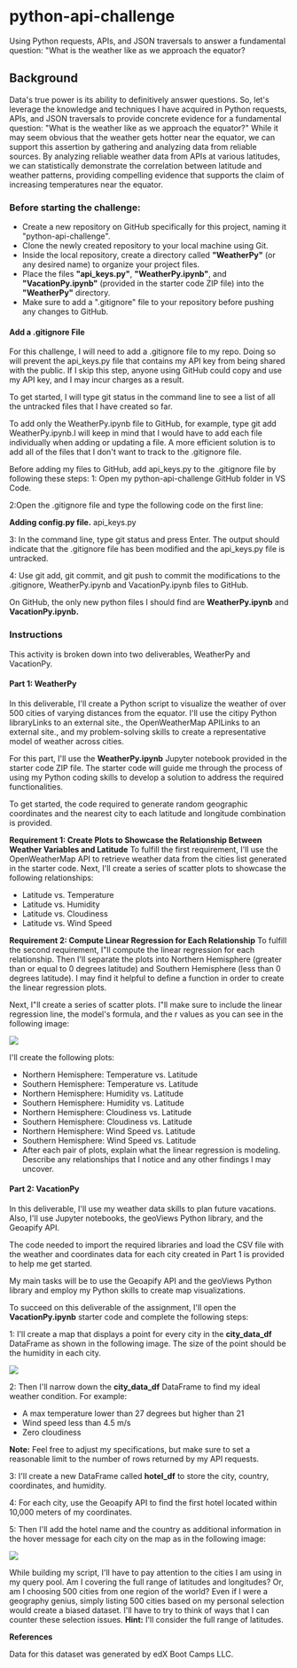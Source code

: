 # python-api-challenge
Using Python requests, APIs, and JSON traversals to answer a fundamental question: "What is the weather like as we approach the equator?
## Background
 Data's true power is its ability to definitively answer questions. So, let's leverage the knowledge and techniques I have acquired in Python requests, APIs, and JSON traversals to provide concrete evidence for a fundamental question: "What is the weather like as we approach the equator?"
 While it may seem obvious that the weather gets hotter near the equator, we can support this assertion by gathering and analyzing data from reliable sources.
 By analyzing reliable weather data from APIs at various latitudes, we can statistically demonstrate the correlation between latitude and weather patterns, providing compelling evidence that supports the claim of increasing temperatures near the equator.
 
 ### Before starting the challenge:
- Create a new repository on GitHub specifically for this project, naming it "python-api-challenge".
- Clone the newly created repository to your local machine using Git.
- Inside the local repository, create a directory called **"WeatherPy"** (or any desired name) to organize your project files.
- Place the files **"api_keys.py"**, **"WeatherPy.ipynb"**, and **"VacationPy.ipynb"** (provided in the starter code ZIP file) into the **"WeatherPy"** directory.
- Make sure to add a ".gitignore" file to your repository before pushing any changes to GitHub.

#### Add a .gitignore File
For this challenge, I will need to add a .gitignore file to my repo. Doing so will prevent the api_keys.py file that contains my API key from being shared with the public. If I skip this step, anyone using GitHub could copy and use my API key, and I may incur charges as a result.

To get started, I will type git status in the command line to see a list of all the untracked files that I have created so far.

To add only the WeatherPy.ipynb file to GitHub, for example, type git add WeatherPy.ipynb.I will keep in mind that I would have to add each file individually when adding or updating a file. A more efficient solution is to add all of the files that I don't want to track to the .gitignore file.

Before adding my files to GitHub, add api_keys.py to the .gitignore file by following these steps:
  1: Open my python-api-challenge GitHub folder in VS Code.
  
  2:Open the .gitignore file and type the following code on the first line:

**Adding config.py file.**
  api_keys.py

  3: In the command line, type git status and press Enter. The output should indicate that the .gitignore file has been modified and the api_keys.py file is untracked.

  4: Use git add, git commit, and git push to commit the modifications to the .gitignore, WeatherPy.ipynb and VacationPy.ipynb files to GitHub.

On GitHub, the only new python files I should find are **WeatherPy.ipynb** and **VacationPy.ipynb.**

### Instructions
This activity is broken down into two deliverables, WeatherPy and VacationPy.

#### Part 1: WeatherPy
In this deliverable, I'll create a Python script to visualize the weather of over 500 cities of varying distances from the equator. I'll use the citipy Python libraryLinks to an external site., the OpenWeatherMap APILinks to an external site., and my problem-solving skills to create a representative model of weather across cities.

For this part, I'll use the **WeatherPy.ipynb** Jupyter notebook provided in the starter code ZIP file. The starter code will guide me through the process of using my Python coding skills to develop a solution to address the required functionalities.

To get started, the code required to generate random geographic coordinates and the nearest city to each latitude and longitude combination is provided.

**Requirement 1: Create Plots to Showcase the Relationship Between Weather Variables and Latitude**
To fulfill the first requirement, I'll use the OpenWeatherMap API to retrieve weather data from the cities list generated in the starter code. Next, I'll create a series of scatter plots to showcase the following relationships:
- Latitude vs. Temperature
- Latitude vs. Humidity
- Latitude vs. Cloudiness
- Latitude vs. Wind Speed

**Requirement 2: Compute Linear Regression for Each Relationship**
To fulfill the second requirement, I"ll compute the linear regression for each relationship. Then I'll separate the plots into Northern Hemisphere (greater than or equal to 0 degrees latitude) and Southern Hemisphere (less than 0 degrees latitude). I may find it helpful to define a function in order to create the linear regression plots.

Next, I"ll create a series of scatter plots. I"ll make sure to include the linear regression line, the model's formula, and the r values as you can see in the following image:

![](Images/line_regression_plot.PNG)

I'll create the following plots:
- Northern Hemisphere: Temperature vs. Latitude
- Southern Hemisphere: Temperature vs. Latitude
- Northern Hemisphere: Humidity vs. Latitude
- Southern Hemisphere: Humidity vs. Latitude
- Northern Hemisphere: Cloudiness vs. Latitude
- Southern Hemisphere: Cloudiness vs. Latitude
- Northern Hemisphere: Wind Speed vs. Latitude
- Southern Hemisphere: Wind Speed vs. Latitude
- After each pair of plots, explain what the linear regression is modeling. Describe any relationships that I notice and any other findings I may uncover.

#### Part 2: VacationPy
In this deliverable, I'll use my weather data skills to plan future vacations. Also, I'll use Jupyter notebooks, the geoViews Python library, and the Geoapify API.

The code needed to import the required libraries and load the CSV file with the weather and coordinates data for each city created in Part 1 is provided to help me get started.

My main tasks will be to use the Geoapify API and the geoViews Python library and employ my Python skills to create map visualizations.

To succeed on this deliverable of the assignment, I'll open the **VacationPy.ipynb** starter code and complete the following steps:

  1: I'll create a map that displays a point for every city in the **city_data_df** DataFrame as shown in the following image. The size of the point should be the humidity in each city.
  
![](Images/humidity_map.PNG)
  
  2: Then I'll narrow down the **city_data_df** DataFrame to find my ideal weather condition. For example:
   - A max temperature lower than 27 degrees but higher than 21
   - Wind speed less than 4.5 m/s
   - Zero cloudiness  

**Note:** Feel free to adjust my specifications, but make sure to set a reasonable limit to the number of rows returned by my API requests.

 3: I'll create a new DataFrame called **hotel_df** to store the city, country, coordinates, and humidity.

 4: For each city, use the Geoapify API to find the first hotel located within 10,000 meters of my coordinates.

 5: Then I'll add the hotel name and the country as additional information in the hover message for each city on the map as in the following image:
 
![](Images/hotel_map.png)

While building my script, I'll have to pay attention to the cities I am using in my query pool. Am I covering the full range of latitudes and longitudes? Or, am I choosing 500 cities from one region of the world? Even if I were a geography genius, simply listing 500 cities based on my personal selection would create a biased dataset. I'll have to try to think of ways that I can counter these selection issues.
**Hint:** I'll consider the full range of latitudes.

**References**

Data for this dataset was generated by edX Boot Camps LLC.


